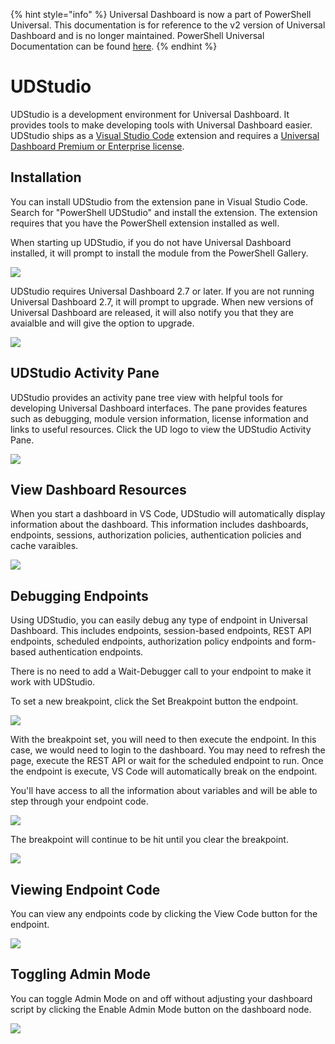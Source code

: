 ﻿{% hint style="info" %}
Universal Dashboard is now a part of PowerShell Universal. This documentation is for reference to the v2 version of Universal Dashboard and is no longer maintained. PowerShell Universal Documentation can be found [here](https://docs.ironmansoftware.com).
{% endhint %}


# UDStudio

UDStudio is a development environment for Universal Dashboard. It provides tools to make developing tools with Universal Dashboard easier. UDStudio ships as a [Visual Studio Code](https://code.visualstudio.com/) extension and requires a [Universal Dashboard Premium or Enterprise license](https://ironmansoftware.com/powershell-universal-dashboard/).

## Installation

You can install UDStudio from the extension pane in Visual Studio Code. Search for "PowerShell UDStudio" and install the extension. The extension requires that you have the PowerShell extension installed as well.

When starting up UDStudio, if you do not have Universal Dashboard installed, it will prompt to install the module from the PowerShell Gallery.

![](.gitbook/assets/udstudio-install-ud.png)

UDStudio requires Universal Dashboard 2.7 or later. If you are not running Universal Dashboard 2.7, it will prompt to upgrade. When new versions of Universal Dashboard are released, it will also notify you that they are avaialble and will give the option to upgrade.

![](.gitbook/assets/udstudio-upgrade-ud.png)

## UDStudio Activity Pane

UDStudio provides an activity pane tree view with helpful tools for developing Universal Dashboard interfaces. The pane provides features such as debugging, module version information, license information and links to useful resources. Click the UD logo to view the UDStudio Activity Pane.

![](.gitbook/assets/udstudio-activity-pane.png)

## View Dashboard Resources

When you start a dashboard in VS Code, UDStudio will automatically display information about the dashboard. This information includes dashboards, endpoints, sessions, authorization policies, authentication policies and cache varaibles.

![](.gitbook/assets/udstudio-resources.png)

## Debugging Endpoints

Using UDStudio, you can easily debug any type of endpoint in Universal Dashboard. This includes endpoints, session-based endpoints, REST API endpoints, scheduled endpoints, authorization policy endpoints and form-based authentication endpoints.

There is no need to add a Wait-Debugger call to your endpoint to make it work with UDStudio.

To set a new breakpoint, click the Set Breakpoint button the endpoint.

![](.gitbook/assets/udstudio-set-breakpoint.png)

With the breakpoint set, you will need to then execute the endpoint. In this case, we would need to login to the dashboard. You may need to refresh the page, execute the REST API or wait for the scheduled endpoint to run. Once the endpoint is execute, VS Code will automatically break on the endpoint.

You'll have access to all the information about variables and will be able to step through your endpoint code.

![](.gitbook/assets/udstudio-breakpoint.png)

The breakpoint will continue to be hit until you clear the breakpoint.

![](.gitbook/assets/udstudio-clear-breakpoint.png)

## Viewing Endpoint Code

You can view any endpoints code by clicking the View Code button for the endpoint.

![](.gitbook/assets/udstduio-view-endpoint-code.png)

## Toggling Admin Mode

You can toggle Admin Mode on and off without adjusting your dashboard script by clicking the Enable Admin Mode button on the dashboard node.

![](.gitbook/assets/udstudio-enable-admin-mode.png)



